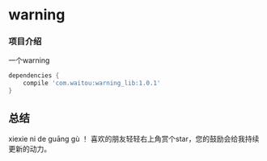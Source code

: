 # warning

### 项目介绍
 一个warning

```groovy
dependencies {
    compile 'com.waitou:warning_lib:1.0.1'
}
```

总结
-
xiexie ni de guāng gù ！ 喜欢的朋友轻轻右上角赏个star，您的鼓励会给我持续更新的动力。








